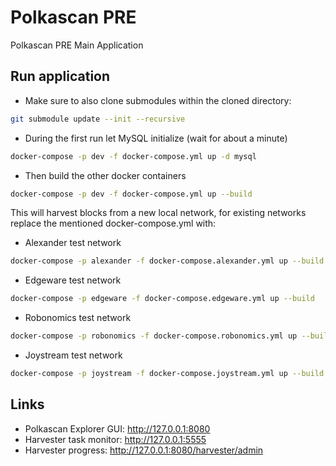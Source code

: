 # Polkascan PRE
Polkascan PRE Main Application

## Run application

* Make sure to also clone submodules within the cloned directory: 
```bash
git submodule update --init --recursive
```
* During the first run let MySQL initialize (wait for about a minute)

```bash
docker-compose -p dev -f docker-compose.yml up -d mysql
```
* Then build the other docker containers
```bash
docker-compose -p dev -f docker-compose.yml up --build
```

This will harvest blocks from a new local network, for existing networks replace the mentioned docker-compose.yml with:

* Alexander test network
```bash
docker-compose -p alexander -f docker-compose.alexander.yml up --build
```
* Edgeware test network
```bash
docker-compose -p edgeware -f docker-compose.edgeware.yml up --build
```
* Robonomics test network
```bash
docker-compose -p robonomics -f docker-compose.robonomics.yml up --build
```
* Joystream test network
```bash
docker-compose -p joystream -f docker-compose.joystream.yml up --build
```

## Links

* Polkascan Explorer GUI: http://127.0.0.1:8080
* Harvester task monitor: http://127.0.0.1:5555
* Harvester progress: http://127.0.0.1:8080/harvester/admin
